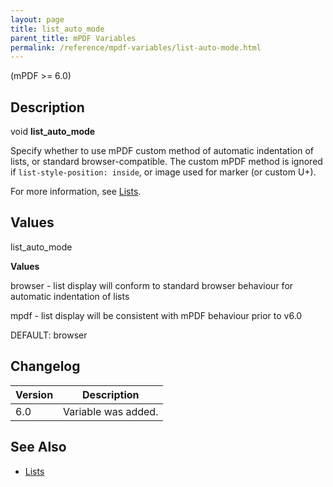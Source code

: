 ```yaml
---
layout: page
title: list_auto_mode
parent_title: mPDF Variables
permalink: /reference/mpdf-variables/list-auto-mode.html
---
```


<div id="bpmbook" class="bpmbook" style="direction:ltr;">
<div class="topic_user_field">
<div id="U0">
<p>(mPDF &gt;= 6.0)</p>
<h2>Description</h2>

<div class="alert alert-info" role="alert">void <b>list_auto_mode</b></div>
<p>Specify whether to use mPDF custom method of automatic indentation of lists, or standard browser-compatible. The custom mPDF method is ignored if <code>list-style-position: inside</code>, or image used for marker (or custom U+).</p>
<p>For more information, see <a href="{{ "/what-else-can-i-do/lists.html" | prepend: site.baseurl }}">Lists</a>.</p>
<h2>Values</h2>
<p class="manual_param_dt"><span class="parameter">list_auto_mode</span></p>
<p class="manual_param_dd"><b>Values</b>

browser - list display will conform to standard browser behaviour for automatic indentation of lists

mpdf - list display will be consistent with mPDF behaviour prior to v6.0

<span class="smallblock">DEFAULT</span>: browser</p>
<h2>Changelog</h2>
<table class="bpmTopic"> <thead>
<tr> <th>Version</th><th>Description</th> </tr>
</thead> <tbody>
<tr>
<td>6.0</td>
<td>Variable was added.</td>
</tr>
</tbody> </table>
<h2>See Also</h2>
<ul>
<li class="manual_boxlist"><a href="{{ "/what-else-can-i-do/lists.html" | prepend: site.baseurl }}">Lists </a></li>
</ul>
</div>
</div>

